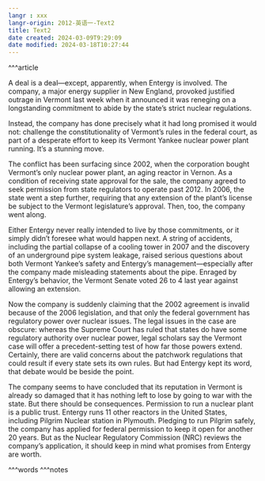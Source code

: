 ```yaml
---
langr : xxx
langr-origin: 2012-英语一-Text2
title: Text2
date created: 2024-03-09T9:29:09
date modified: 2024-03-18T10:27:44
---
```


^^^article

A deal is a deal—except, apparently, when Entergy is involved. The company, a major energy supplier in New England, provoked justified outrage in Vermont last week when it announced it was reneging on a longstanding commitment to abide by the state’s strict nuclear regulations.

Instead, the company has done precisely what it had long promised it would not: challenge the constitutionality of Vermont’s rules in the federal court, as part of a desperate effort to keep its Vermont Yankee nuclear power plant running. It’s a stunning move.

The conflict has been surfacing since 2002, when the corporation bought Vermont’s only nuclear power plant, an aging reactor in Vernon. As a condition of receiving state approval for the sale, the company agreed to seek permission from state regulators to operate past 2012. In 2006, the state went a step further, requiring that any extension of the plant’s license be subject to the Vermont legislature’s approval. Then, too, the company went along.

Either Entergy never really intended to live by those commitments, or it simply didn’t foresee what would happen next. A string of accidents, including the partial collapse of a cooling tower in 2007 and the discovery of an underground pipe system leakage, raised serious questions about both Vermont Yankee’s safety and Entergy’s management—especially after the company made misleading statements about the pipe. Enraged by Entergy’s behavior, the Vermont Senate voted 26 to 4 last year against allowing an extension.

Now the company is suddenly claiming that the 2002 agreement is invalid because of the 2006 legislation, and that only the federal government has regulatory power over nuclear issues. The legal issues in the case are obscure: whereas the Supreme Court has ruled that states do have some regulatory authority over nuclear power, legal scholars say the Vermont case will offer a precedent-setting test of how far those powers extend. Certainly, there are valid concerns about the patchwork regulations that could result if every state sets its own rules. But had Entergy kept its word, that debate would be beside the point.

The company seems to have concluded that its reputation in Vermont is already so damaged that it has nothing left to lose by going to war with the state. But there should be consequences. Permission to run a nuclear plant is a public trust. Entergy runs 11 other reactors in the United States, including Pilgrim Nuclear station in Plymouth. Pledging to run Pilgrim safely, the company has applied for federal permission to keep it open for another 20 years. But as the Nuclear Regulatory Commission (NRC) reviews the company’s application, it should keep in mind what promises from Entergy are worth.




^^^words
^^^notes

